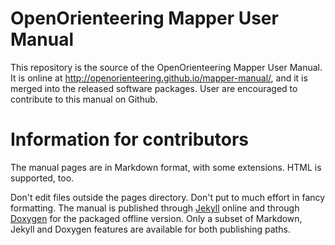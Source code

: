 # OpenOrienteering Mapper User Manual

This repository is the source of the OpenOrienteering Mapper User Manual.
It is online at http://openorienteering.github.io/mapper-manual/, and
it is merged into the released software packages.
User are encouraged to contribute to this manual on Github.

# Information for contributors

The manual pages are in Markdown format, with some extensions.
HTML is supported, too.

Don't edit files outside the pages directory.
Don't put to much effort in fancy formatting.
The manual is published through [Jekyll](http://jekyllrb.com/) online and
through [Doxygen](http://www.stack.nl/~dimitri/doxygen/) for the packaged
offline version. Only a subset of Markdown, Jekyll and Doxygen features are
available for both publishing paths.
